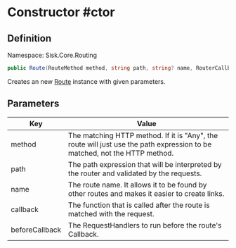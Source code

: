 # Constructor #ctor

## Definition
Namespace: Sisk.Core.Routing

```csharp
public Route(RouteMethod method, string path, string? name, RouterCallback callback, IRequestHandler[]? beforeCallback)
```

Creates an new [Route](/spec/Sisk/Core/Routing/Route) instance with given parameters.

## Parameters

| Key | Value |
| --- | --- |
| method | The matching HTTP method. If it is "Any", the route will just use the path expression to be matched, not the HTTP method. | 
| path | The path expression that will be interpreted by the router and validated by the requests. | 
| name | The route name. It allows it to be found by other routes and makes it easier to create links. | 
| callback | The function that is called after the route is matched with the request. | 
| beforeCallback | The RequestHandlers to run before the route's Callback. | 

